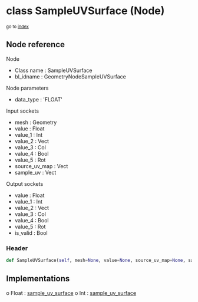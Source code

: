 # class SampleUVSurface (Node)

<sub>go to [index](/docs/index.md)</sub>

## Node reference

Node
 - Class name : SampleUVSurface
 - bl_idname : GeometryNodeSampleUVSurface

Node parameters
 - data_type : 'FLOAT'

Input sockets
 - mesh : Geometry
 - value : Float
 - value_1 : Int
 - value_2 : Vect
 - value_3 : Col
 - value_4 : Bool
 - value_5 : Rot
 - source_uv_map : Vect
 - sample_uv : Vect

Output sockets
 - value : Float
 - value_1 : Int
 - value_2 : Vect
 - value_3 : Col
 - value_4 : Bool
 - value_5 : Rot
 - is_valid : Bool

### Header

``` python
def SampleUVSurface(self, mesh=None, value=None, source_uv_map=None, sample_uv=None, data_type='FLOAT', node_label=None, node_color=None):
```

## Implementations

o Float : [sample_uv_surface](/docs/GeoNodes_classes/sample_uv_surface.md) 
o Int : [sample_uv_surface](/docs/GeoNodes_classes/sample_uv_surface.md) 

